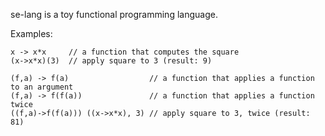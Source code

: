 se-lang is a toy functional programming language.

Examples:

```
x -> x*x     // a function that computes the square
(x->x*x)(3)  // apply square to 3 (result: 9)

(f,a) -> f(a)                  // a function that applies a function to an argument
(f,a) -> f(f(a))               // a function that applies a function twice
((f,a)->f(f(a))) ((x->x*x), 3) // apply square to 3, twice (result: 81)
```
